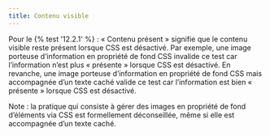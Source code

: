 ```yaml
---
title: Contenu visible
---
```


Pour le {% test '12.2.1' %} : « Contenu présent » signifie que le contenu
visible reste présent lorsque CSS est désactivé. Par exemple, une image
porteuse d’information en propriété de fond CSS invalide ce test car
l’information n’est plus « présente » lorsque CSS est désactivé. En revanche,
une image porteuse d’information en propriété de fond CSS mais accompagnée
d’un texte caché valide ce test car l’information est bien « présente »
lorsque CSS est désactivé.

Note : la pratique qui consiste à gérer des images en propriété de fond
d’éléments via CSS est formellement déconseillée, même si elle est accompagnée
d’un texte caché.
